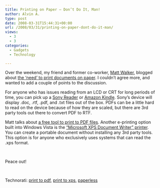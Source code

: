 ```yaml
---
title: Printing on Paper – Don’t Do It, Man!
author: Alvin A.
type: post
date: 2008-03-31T15:44:31+00:00
url: /2008/03/31/printing-on-paper-dont-do-it-man/
views:
  - 3
  - 3
categories:
  - Gadgets
  - Technology

---
```

Over the weekend, my friend and former co-worker, [Matt Walker][1], blogged about [the &#8216;need&#8217; to print documents on paper][2]. I couldn&#8217;t agree more, and wanted to add a couple of points to the discussion.

For anyone who has issues reading from an LCD or CRT for long periods of time, you can pick up a [Sony Reader][3] or [Amazon Kindle][4]. Sony&#8217;s device will display .doc, .rtf, .pdf, and .txt files out of the box. PDFs can be a little hard to read on the device because of how they are scaled, but there are 3rd party tools out there to convert PDF to RTF.

Matt talks about [a free tool to print to PDF files][5]. Another e-printing option built into Windows Vista is the [&#8220;Microsoft XPS Document Writer&#8221; printer][6]. You can create a portable document without installing any 3rd party tools. This option is for anyone who exclusively uses systems that can read the .xps format. 

&nbsp; 

Peace out! 

&nbsp;

<div class="wlWriterSmartContent" id="scid:d7bf807d-7bb0-458a-811f-90c51817d5c2:a96c9b5e-6ebd-49ab-9465-aaadd6ef3b3c" style="padding-right: 0px; display: inline; padding-left: 0px; padding-bottom: 0px; margin: 0px; padding-top: 0px">
  <p>
    <span class="TagSite">Technorati:</span> <a href="http://technorati.com/tag/print+to+pdf" rel="tag" class="tag">print to pdf</a>, <a href="http://technorati.com/tag/print+to+xps" rel="tag" class="tag">print to xps</a>, <a href="http://technorati.com/tag/paperless" rel="tag" class="tag">paperless</a><br /><!-- StartInsertedTags: print to pdf, print to xps, paperless :EndInsertedTags -->
  </p>
</div>

 [1]: http://mrmatt57.org/
 [2]: http://mrmatt57.org/2008/03/29/printing-on-paper-is-a-bad-habit/
 [3]: http://www.amazon.com/E-reader-Portable-Silver-E-book-Approx/dp/B000WPXQ2M/ref=alvinashcraft-20
 [4]: http://www.amazon.com/gp/product/B000FI73MA/ref=alvinashcraft-20
 [5]: http://www.dopdf.com/
 [6]: http://windowshelp.microsoft.com/Windows/en-US/help/3847e058-6e00-43e7-b642-3a2eed063c231033.mspx